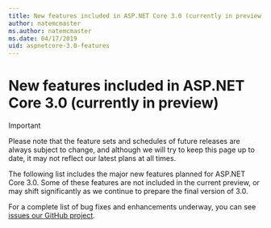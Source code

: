 ```yaml
---
title: New features included in ASP.NET Core 3.0 (currently in preview)
author: natemcmaster
ms.author: natemcmaster
ms.date: 04/17/2019
uid: aspnetcore-3.0-features
---
```


# New features included in ASP.NET Core 3.0 (currently in preview)

> [!IMPORTANT]
> Please note that the feature sets and schedules of future releases are always subject to change, and although we will try to keep this page up to date, it may not reflect our latest plans at all times.

The following list includes the major new features planned for ASP.NET Core 3.0.
Some of these features are not included in the current preview, or may shift significantly as we continue to prepare the final version of 3.0.

For a complete list of bug fixes and enhancements underway, you can see [issues our GitHub project](https://github.com/aspnet/AspNetCore/issues).